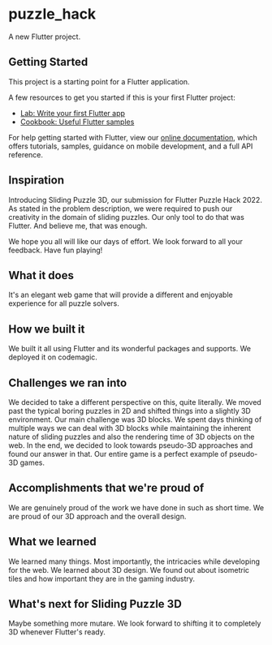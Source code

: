 # puzzle_hack

A new Flutter project.

## Getting Started

This project is a starting point for a Flutter application.

A few resources to get you started if this is your first Flutter project:

- [Lab: Write your first Flutter app](https://flutter.dev/docs/get-started/codelab)
- [Cookbook: Useful Flutter samples](https://flutter.dev/docs/cookbook)

For help getting started with Flutter, view our
[online documentation](https://flutter.dev/docs), which offers tutorials,
samples, guidance on mobile development, and a full API reference.

## Inspiration
Introducing Sliding Puzzle 3D, our submission for Flutter Puzzle Hack 2022. As stated in the problem description, we were required to push our creativity in the domain of sliding puzzles. Our only tool to do that was Flutter. And believe me, that was enough. 

We hope you all will like our days of effort. We look forward to all your feedback. Have fun playing! 

## What it does
It's an elegant web game that will provide a different and enjoyable experience for all puzzle solvers.

## How we built it
We built it all using Flutter and its wonderful packages and supports. We deployed it on codemagic. 

## Challenges we ran into
We decided to take a different perspective on this, quite literally. We moved past the typical boring puzzles in 2D and shifted things into a slightly 3D environment. Our main challenge was 3D blocks. We spent days thinking of multiple ways we can deal with 3D blocks while maintaining the inherent nature of sliding puzzles and also the rendering time of 3D objects on the web. In the end, we decided to look towards pseudo-3D approaches and found our answer in that. Our entire game is a perfect example of pseudo-3D games.

## Accomplishments that we're proud of
We are genuinely proud of the work we have done in such as short time. We are proud of our 3D approach and the overall design.

## What we learned
We learned many things. Most importantly, the intricacies while developing for the web. We learned about 3D design. We found out about isometric tiles and how important they are in the gaming industry.

## What's next for Sliding Puzzle 3D
Maybe something more mutare. We look forward to shifting it to completely 3D whenever Flutter's ready. 
